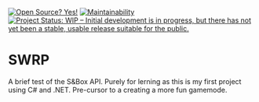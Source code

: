 [![Open Source? Yes!](https://badgen.net/badge/Open%20Source%20%3F/Yes%21/blue?icon=github)](https://github.com/NickYakimisky/SWRP)
[![Maintainability](https://api.codeclimate.com/v1/badges/9a55650cc2e545942821/maintainability)](https://codeclimate.com/github/NickYakimisky/SWRP/maintainability)
[![Project Status: WIP  – Initial development is in progress, but there has not yet been a stable, usable release suitable for the public.](https://www.repostatus.org/badges/latest/wip.svg)](https://www.repostatus.org/#wip)

# SWRP
A brief test of the S&amp;Box API. Purely for lerning as this is my first project using C# and .NET. Pre-cursor to a creating a more fun gamemode. 
